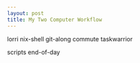 ```yaml
---
layout: post
title: My Two Computer Workflow
---
```


lorri
nix-shell
git-along
commute
taskwarrior

scripts
end-of-day
